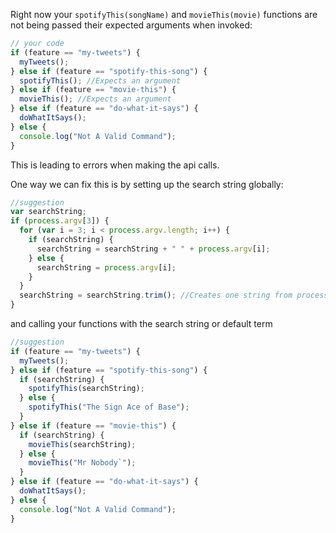 Right now your `spotifyThis(songName)` and `movieThis(movie)` functions are not being passed their expected arguments when invoked:

```js
// your code
if (feature == "my-tweets") {
  myTweets();
} else if (feature == "spotify-this-song") {
  spotifyThis(); //Expects an argument
} else if (feature == "movie-this") {
  movieThis(); //Expects an argument
} else if (feature == "do-what-it-says") {
  doWhatItSays();
} else {
  console.log("Not A Valid Command");
}
```

This is leading to errors when making the api calls.

One way we can fix this is by setting up the search string globally:

```js
//suggestion
var searchString;
if (process.argv[3]) {
  for (var i = 3; i < process.argv.length; i++) {
    if (searchString) {
      searchString = searchString + " " + process.argv[i];
    } else {
      searchString = process.argv[i];
    }
  }
  searchString = searchString.trim(); //Creates one string from process.argv elements
}
```

and calling your functions with the search string or default term

```js
//suggestion
if (feature == "my-tweets") {
  myTweets();
} else if (feature == "spotify-this-song") {
  if (searchString) {
    spotifyThis(searchString);
  } else {
    spotifyThis("The Sign Ace of Base");
  }
} else if (feature == "movie-this") {
  if (searchString) {
    movieThis(searchString);
  } else {
    movieThis("Mr Nobody`");
  }
} else if (feature == "do-what-it-says") {
  doWhatItSays();
} else {
  console.log("Not A Valid Command");
}
```
